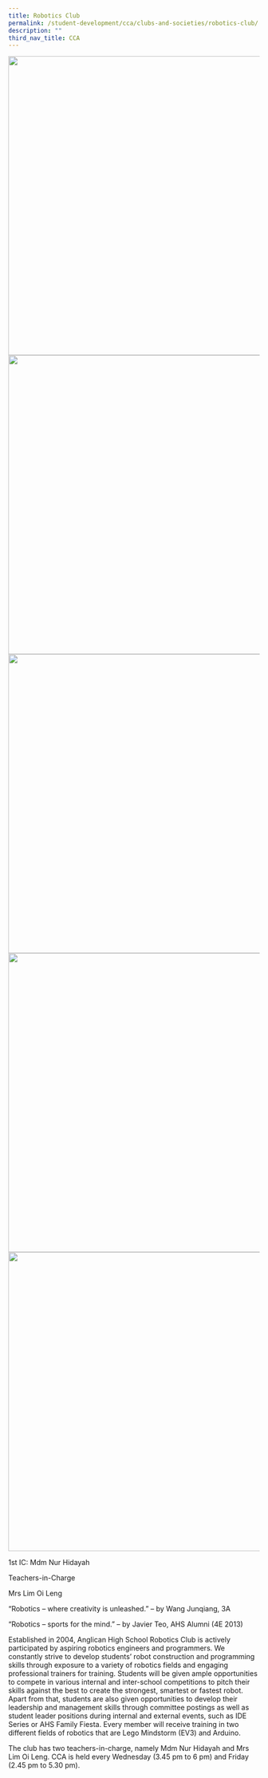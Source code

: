 ```yaml
---
title: Robotics Club
permalink: /student-development/cca/clubs-and-societies/robotics-club/
description: ""
third_nav_title: CCA
---
```

<img src="/images/englit1.png" 
         style="width:600px"
	/>
<br>
<img src="/images/englit1.png" 
         style="width:600px"
	/>
<br>
<img src="/images/englit1.png" 
         style="width:600px"
	/>
<br>
<img src="/images/englit1.png" 
         style="width:600px"
	/>
<br>
<img src="/images/englit1.png" 
         style="width:600px"
	/>
<br>

1st IC: Mdm Nur Hidayah


Teachers-in-Charge

Mrs Lim Oi Leng

  

“Robotics – where creativity is unleashed.” – by Wang Junqiang, 3A

  

“Robotics – sports for the mind.” – by Javier Teo, AHS Alumni (4E 2013)

  

  

Established in 2004, Anglican High School Robotics Club is actively participated by aspiring robotics engineers and programmers. We constantly strive to develop students’ robot construction and programming skills through exposure to a variety of robotics fields and engaging professional trainers for training. Students will be given ample opportunities to compete in various internal and inter-school competitions to pitch their skills against the best to create the strongest, smartest or fastest robot. Apart from that, students are also given opportunities to develop their leadership and management skills through committee postings as well as student leader positions during internal and external events, such as IDE Series or AHS Family Fiesta. Every member will receive training in two different fields of robotics that are Lego Mindstorm (EV3) and Arduino.

  

The club has two teachers-in-charge, namely Mdm Nur Hidayah and Mrs Lim Oi Leng. CCA is held every Wednesday (3.45 pm to 6 pm) and Friday (2.45 pm to 5.30 pm).
